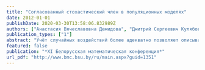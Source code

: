 ```yaml
---
title: "Согласованный стохастический член в популяционных моделях"
date: 2012-01-01
publishDate: 2020-03-30T13:58:06.832989Z
authors: ["Анастасия Вячеславовна Демидова", "Дмитрий Сергеевич Кулябов", "Леонид Антонович Севастьянов"]
publication_types: ["1"]
abstract: "Учёт случайных воздействий более адекватно позволяет описывать многие системы, такие как биологические, химические, экологические и т. д. Встаёт принципиальный вопрос о механизме ввода стохастических членов в детерминистическое уравнение. Обычно ввод осуществляется произвольным образом. Представляется более адекватным введение стохастических частей согласованных с детерминистическими."
featured: false
publication: "*XI Белорусская математическая конференция*"
url_pdf: "http://www.bmc.bsu.by/ru/main.aspx?guid=1351"
---
```


